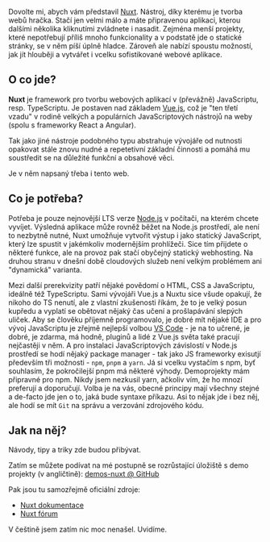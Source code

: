 Dovolte mi, abych vám představil [Nuxt](https://nuxt.com/). Nástroj, díky kterému je tvorba webů hračka. Stačí jen velmi málo a máte připravenou aplikaci, kterou dalšími několika kliknutími zvládnete i nasadit. Zejména menší projekty, které nepotřebují příliš mnoho funkcionality a v podstatě jde o statické stránky, se v něm píší úplně hladce. Zároveň ale nabízí spoustu možností, jak jít hlouběji a vytvářet i vcelku sofistikované webové aplikace.

## O co jde?

**Nuxt** je framework pro tvorbu webových aplikací v (převážně) JavaScriptu, resp. TypeScriptu. Je postaven nad základem [Vue.js](https://vuejs.org/), což je "ten třetí vzadu" v rodině velkých a populárních JavaScriptových nástrojů na weby (spolu s frameworky React a Angular).

Tak jako jiné nástroje podobného typu abstrahuje vývojáře od nutnosti opakovat stále znovu nudné a repetetivní základní činnosti a pomáhá mu soustředit se na důležité funkční a obsahové věci.

Je v něm napsaný třeba i tento web.

## Co je potřeba?

Potřeba je pouze nejnovější LTS verze [Node.js](https://nodejs.org/) v počítači, na kterém chcete vyvíjet. Výsledná aplikace může rovněž běžet na Node.js prostředí, ale není to nezbytně nutné, Nuxt umožňuje vytvořit výstup i jako statický JavaScript, který lze spustit v jakémkoliv modernějším prohlížeči. Sice tím přijdete o některé funkce, ale na provoz pak stačí obyčejný statický webhosting. Na druhou stranu v dnešní době cloudových služeb není velkým problémem ani "dynamická" varianta.

Mezi další prerekvizity patří nějaké povědomí o HTML, CSS a JavaScriptu, ideálně též TypeScriptu. Sami vývojáři Vue.js a Nuxtu sice všude opakují, že nikoho do TS nenutí, ale z vlastní zkušenosti říkám, že to je velký posun kupředu a vyplatí se obětovat nějaký čas učení a prošlapávání slepých uliček. Aby se člověku příjemně programovalo, je dobré mít nějaké IDE a pro vývoj JavaScriptu je zřejmě nejlepší volbou [VS Code](https://code.visualstudio.com/) - je na to učrené, je dobré, je zdarma, má hodně, pluginů a lidé z Vue.js světa také pracují nejčastěji v něm. A pro instalaci JavaScriptových závislostí v Node.js prostředí se hodí nějaký package manager - tak jako JS frameworky exisutjí především tři možnosti - `npm`, `pnpm` a `yarn`. Já si vcelku vystačím s npm, byť souhlasím, že pokročilejší pnpm má některé výhody. Demoprojekty mám připravné pro npm. Nikdy jsem nezkusil yarn, ačkoliv vím, že ho mnozí preferují a doporučují. Volba je na vás, obecné principy mají všechny stejné a de-facto jde jen o to, jaká bude syntaxe příkazu. Asi to nějak jde i bez něj, ale hodí se mít `Git` na správu a verzování zdrojového kódu.

## Jak na něj?

Návody, tipy a triky zde budou přibývat.

Zatím se můžete podívat na mé postupně se rozrůstající úložiště s demo projekty (v angličtině): [demos-nuxt @ GitHub](https://github.com/AloisSeckar/demos-nuxt)

Pak jsou tu samozřejmě oficiální zdroje:
- [Nuxt dokumentace](https://nuxt.com/docs)
- [Nuxt fórum](https://github.com/nuxt/nuxt/discussions)

V češtině jsem zatím nic moc nenašel. Uvidíme.
